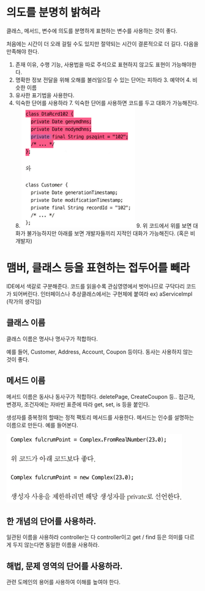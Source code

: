 # 의도를 분명히 밝혀라
클래스, 메서드, 변수에 의도를 분명하게 표현하는 변수를 사용하는 것이 좋다.

처음에는 시간이 더 오래 걸릴 수도 있지만 절약되는 시간이 결론적으로 더 길다.
다음을 만족해야 한다.

1. 존재 이유, 수행 기능, 사용법을 따로 주석으로 표현하지 않고도 표현이 가능해야한다.
2. 명확한 정보 전달을 위해 오해를 불러일으킬 수 있는 단어는 피하라
   3. 예약어
   4. 비슷한 이름
5. 유사한 표기법을 사용한다.
6. 익숙한 단어를 사용하라
   7. 익숙한 단어를 사용하면 코드를 두고 대화가 가능해진다.
      8. ![img.png](attachments%2F1.%20%EC%9D%98%EB%AF%B8%20%EC%9E%88%EB%8A%94%20%EC%9D%B4%EB%A6%84%2Fimg.png)
         9. 위 코드에서 위를 보면 대화가 불가능하지만 아래를 보면 개발자들끼리 지적인 대화가 가능해진다. (혹은 비개발자)

# 맴버, 클래스 등을 표현하는 접두어를 빼라
IDE에서 색갈로 구분해준다. 코드를 읽을수록 관심영영에서 벗어나므로 구닥다리 코드가 되어버린다.
인터페이스나 추상클래스에서는 구현체에 붙여라 ex) aServiceImpl (작가의 생각임)

## 클래스 이름
클래스 이름은 명사나 명사구가 적합하다.

예를 들어, Customer, Address, Account, Coupon 등이다. 동사는 사용하지 않는 것이 좋다.

## 메서드 이름
메서드 이름은 동사나 동사구가 적합하다. deletePage, CreateCoupon 등..
접근자, 변경자, 조건자에는 자바빈 표준에 따라 get, set, is 등을 붙인다.

생성자를 중복정의 할때는 정적 팩토리 메서드를 사용한다. 메서드는 인수를 설명하는 이름으로 만든다.
예를 들어본다.

![img_1.png](attachments%2F1.%20%EC%9D%98%EB%AF%B8%20%EC%9E%88%EB%8A%94%20%EC%9D%B4%EB%A6%84%2Fimg_1.png)

## 한 개념의 단어를 사용하라.
일관된 이름을 사용하라 controller는 다 controller이고 get / find 등은 의미를 다르게 두지 않는다면 동일한 이름을 사용하라.

## 해법, 문제 영역의 단어를 사용하라.
관련 도메인의 용어를 사용하여 이해를 높여야 한다.




      